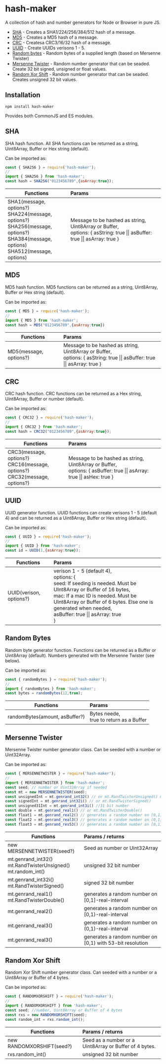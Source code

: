 # hash-maker

A collection of hash and number generators for Node or Browser in pure JS.

- [SHA](#sha) - Creates a SHA1/224/256/384/512 hash of a message.
- [MD5](#md5) - Creates a MD5 hash of a message.
- [CRC](#crc) - Createsa CRC3/16/32 hash of a message.
- [UUID](#uuid) - Create UUIDs verisons 1 - 5.
- [Random bytes](#random-bytes) - Random bytes of a supplied length (based on Mersenne Twister)
- [Mersenne Twister](#mersenne-twister) - Random number generator that can be seaded. Create 32 bit signed, unsigned or float values.
- [Random Xor Shift](#random-xor-shift) - Random number generator that can be seaded. Creates unsigned 32 bit values.

## Installation

```npm install hash-maker```

Provides both CommonJS and ES modules.

## SHA

SHA hash function. All SHA functions can be returned as a string, Uint8Array, Buffer or Hex string (default).

Can be imported as:

```javascript
const { SHA256 } = require('hash-maker');
//
import { SHA256 } from 'hash-maker';
const hash = SHA256("0123456789",{asArray:true});
```

<table>
<thead>
  <tr>
    <th align="center">Functions</th>
    <th align="left">Params</th>
  </tr>
</thead>
<tbody>
  <tr>
    <td>SHA1(message, options?)<br>SHA224(message, options?)<br>SHA256(message, options?)<br>SHA384(message, options)<br>SHA512(message, options)</td>
    <td>Message to be hashed as string, Uint8Array or Buffer,<br>options: {
  asString: true ||
  asBuffer: true ||
  asArray: true
}</td>
  </tr>
</tbody>
</table>

## MD5

MD5 hash function. MD5 functions can be returned as a string, Uint8Array, Buffer or Hex string (default).

Can be imported as:

```javascript
const { MD5 } = require('hash-maker');
//
import { MD5 } from 'hash-maker';
const hash = MD5("0123456789",{asArray:true})
```

<table>
<thead>
  <tr>
    <th align="center">Functions</th>
    <th align="left">Params</th>
  </tr>
</thead>
<tbody>
  <tr>
    <td>MD5(message, options?)</td>
    <td>Message to be hashed as string, Uint8Array or Buffer,<br>options: {
  asString: true ||
  asBuffer: true ||
  asArray: true
}</td>
  </tr>
</tbody>
</table>

## CRC

CRC hash function. CRC functions can be returned as a Hex string, Uint8Array, Buffer or number (default).

Can be imported as:

```javascript
const { CRC32 } = require('hash-maker');
//
import { CRC32 } from 'hash-maker';
const hash = CRC32("0123456789",{asArray:true});
```

<table>
<thead>
  <tr>
    <th align="center">Functions</th>
    <th align="left">Params</th>
  </tr>
</thead>
<tbody>
  <tr>
    <td>CRC3(message, options?)<br>CRC16(message, options?)<br>CRC32(message, options?)</td>
    <td>Message to be hashed as string, Uint8Array or Buffer,<br>options: {
  asBuffer: true ||
  asArray: true ||
  asHex: true
}</td>
  </tr>
</tbody>
</table>

## UUID

UUID generator function. UUID functions can create verisons 1 - 5 (default 4) and can be returned as a Uint8Array, Buffer or Hex string (default).

Can be imported as:

```javascript
const { UUID } = require('hash-maker');
//
import { UUID } from 'hash-maker';
const id = UUID(1,{asArray:true});
```

<table>
<thead>
  <tr>
    <th align="center">Functions</th>
    <th align="left">Params</th>
  </tr>
</thead>
<tbody>
  <tr>
    <td>UUID(verison, options?)</td>
    <td>verison 1 - 5 (default 4),<br>options: {<br>
    seed: If seeding is needed. Must be UInt8Array or Buffer of 16 bytes,<br>
    mac: If a mac ID is needed. Must be UInt8Array or Buffer of 6 bytes. Else one is generated when needed,<br>
    asBuffer: true ||
    asArray: true 
<br>}</td>
  </tr>
</tbody>
</table>

## Random Bytes

Random byte generator function. Functions can be returned as a Buffer or Uint8Array (default). Numbers generated with the Mersenne Twister (see below).

Can be imported as:

```javascript
const { randomBytes } = require('hash-maker');
//
import { randomBytes } from 'hash-maker';
const bytes = randomBytes(12,true);
```

<table>
<thead>
  <tr>
    <th align="center">Functions</th>
    <th align="left">Params</th>
  </tr>
</thead>
<tbody>
  <tr>
    <td>randomBytes(amount, asBuffer?)</td>
    <td>Bytes neede,<br> true to return as a Buffer
</td>
  </tr>
</tbody>
</table>

## Mersenne Twister

Mersenne Twister number generator class. Can be seeded with a number or Uint32Array.

Can be imported as:

```javascript
const { MERSENNETWISTER } = require('hash-maker');
//
import { MERSENNETWISTER } from 'hash-maker';
const seed; // number or Uint32Array if needed
const mt = new MERSENNETWISTER(seed);
const unsignedInt = mt.genrand_int32() // or mt.RandTwisterUnsigned() mt.random_int()
const signedInt = mt.genrand_int32i() // or mt.RandTwisterSigned()
const unsigned31Int = mt.genrand_int3i() //31 bit number
const double = mt.genrand_real1() // or mt.RandTwisterDouble()
const float1 = mt.genrand_real2() // generates a random number on [0,1)-real-interval
const float2 = mt.genrand_real3() // generates a random number on (0,1)-real-interval
const float3 = mt.genrand_res53() // generates a random number on [0,1) with 53-bit resolution
```

<table>
<thead>
  <tr>
    <th align="center">Functions</th>
    <th align="left">Params / returns</th>
  </tr>
</thead>
<tbody>
  <tr>
    <td>new MERSENNETWISTER(seed?)</td>
    <td>Seed as number or Uint32Array
  </td>
  <tr>
    <td>mt.genrand_int32()<br>mt.RandTwisterUnsigned()<br>mt.random_int()</td>
    <td>unsigned 32 bit number
  </td>
  <tr>
    <td>mt.genrand_int32i()<br>mt.RandTwisterSigned()</td>
    <td>signed 32 bit number
  </td>
  </tr>
  <tr>
    <td>mt.genrand_real1()<br>mt.RandTwisterDouble()</td>
    <td>generates a random number on [0,1]-real-interval
  </td>
  </tr>
  <tr>
    <td>mt.genrand_real2()</td>
    <td>generates a random number on [0,1)-real-interval
  </td>
  </tr>
  <tr>
    <td>mt.genrand_real3()</td>
    <td>generates a random number on (0,1)-real-interval
  </td>
  </tr>
  <tr>
    <td>mt.genrand_real3()</td>
    <td>generates a random number on [0,1) with 53-bit resolution
  </td>
  </tr>
</tbody>
</table>

## Random Xor Shift

Random Xor Shift number generator class. Can seeded with a number or a Uint8Array or Buffer of 4 bytes.

Can be imported as:

```javascript
const { RANDOMXORSHIFT } = require('hash-maker');
//
import { RANDOMXORSHIFT } from 'hash-maker';
const seed; //number, Uint8Array or Buffer of 4 bytes
const rxs = new RANDOMXORSHIFT(seed);
const random_int = rxs.random_int();
```

<table>
<thead>
  <tr>
    <th align="center">Functions</th>
    <th align="left">Params / returns</th>
  </tr>
</thead>
<tbody>
  <tr>
    <td>new RANDOMXORSHIFT(seed?)</td>
    <td>Seed as a number or a Uint8Array or Buffer of 4 bytes.
  </td>
  <tr>
    <td>rxs.random_int()</td>
    <td>unsigned 32 bit number
  </td>
</tbody>
</table>
